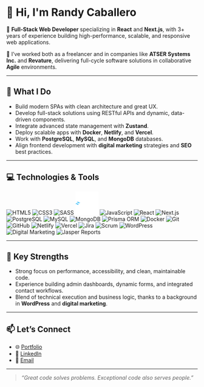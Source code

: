 # 👋 Hi, I'm Randy Caballero

🎯 **Full-Stack Web Developer** specializing in **React** and **Next.js**, with 3+ years of experience building high-performance, scalable, and responsive web applications.

💼 I’ve worked both as a freelancer and in companies like **ATSER Systems Inc.** and **Revature**, delivering full-cycle software solutions in collaborative **Agile** environments.

---

## 🚀 What I Do

- Build modern SPAs with clean architecture and great UX.
- Develop full-stack solutions using RESTful APIs and dynamic, data-driven components.
- Integrate advanced state management with **Zustand**.
- Deploy scalable apps with **Docker**, **Netlify**, and **Vercel**.
- Work with **PostgreSQL**, **MySQL**, and **MongoDB** databases.
- Align frontend development with **digital marketing** strategies and **SEO** best practices.

---

## 💻 Technologies & Tools

<p align="left">
  <!-- Frontend -->
  <img src="https://cdn.jsdelivr.net/gh/devicons/devicon@latest/icons/html5/html5-original.svg" alt="HTML5" width="40" height="40"/>
  <img src="https://cdn.jsdelivr.net/gh/devicons/devicon@latest/icons/css3/css3-original.svg" alt="CSS3" width="40" height="40"/>
  <img src="https://cdn.jsdelivr.net/gh/devicons/devicon@latest/icons/sass/sass-original.svg" alt="SASS" width="40" height="40"/>
  <img src="https://raw.githubusercontent.com/devicons/devicon/master/icons/tailwindcss/tailwindcss-original-wordmark.svg" alt="Logo de Tailwind CSS" width="60">
  <img src="https://cdn.jsdelivr.net/gh/devicons/devicon@latest/icons/javascript/javascript-original.svg" alt="JavaScript" width="40" height="40"/>
  <img src="https://cdn.jsdelivr.net/gh/devicons/devicon@latest/icons/react/react-original.svg" alt="React" width="40" height="40"/>
  <img src="https://cdn.jsdelivr.net/gh/devicons/devicon@latest/icons/nextjs/nextjs-original.svg" alt="Next.js" width="40" height="40"/>

  <!-- Backend & DB -->
  <img src="https://cdn.jsdelivr.net/gh/devicons/devicon@latest/icons/postgresql/postgresql-original.svg" alt="PostgreSQL" width="40" height="40"/>
  <img src="https://cdn.jsdelivr.net/gh/devicons/devicon@latest/icons/mysql/mysql-original.svg" alt="MySQL" width="40" height="40"/>
  <img src="https://cdn.jsdelivr.net/gh/devicons/devicon@latest/icons/mongodb/mongodb-original.svg" alt="MongoDB" width="40" height="40"/>
  <img src="https://cdn.jsdelivr.net/gh/devicons/devicon@latest/icons/prisma/prisma-original.svg" alt="Prisma ORM" width="40" height="40"/>

  <!-- DevOps & Tools -->
  <img src="https://cdn.jsdelivr.net/gh/devicons/devicon@latest/icons/docker/docker-original.svg" alt="Docker" width="40" height="40"/>
  <img src="https://cdn.jsdelivr.net/gh/devicons/devicon@latest/icons/git/git-original.svg" alt="Git" width="40" height="40"/>
  <img src="https://cdn.jsdelivr.net/gh/devicons/devicon@latest/icons/github/github-original.svg" alt="GitHub" width="40" height="40"/>
  <img src="https://cdn.jsdelivr.net/gh/devicons/devicon@latest/icons/netlify/netlify-original.svg" alt="Netlify" width="40" height="40"/>
  <img src="https://cdn.jsdelivr.net/gh/devicons/devicon@latest/icons/vercel/vercel-original.svg" alt="Vercel" width="40" height="40"/>

  <!-- Project Management -->
  <img src="https://cdn.jsdelivr.net/gh/devicons/devicon@latest/icons/jira/jira-original.svg" alt="Jira" width="40" height="40"/>
  <img src="https://img.shields.io/badge/Scrum-0052CC?style=flat&logo=scrum&logoColor=white" alt="Scrum" height="40"/>

  <!-- CMS & Marketing -->
  <img src="https://cdn.jsdelivr.net/gh/devicons/devicon@latest/icons/wordpress/wordpress-original.svg" alt="WordPress" width="40" height="40"/>
  <img src="https://img.shields.io/badge/Digital%20Marketing-FF5722?style=flat&logo=googleanalytics&logoColor=white" alt="Digital Marketing" height="40"/>

  <!-- Reporting -->
  <img src="https://img.shields.io/badge/Jasper%20Reports-2F2F2F?style=flat&logo=apache&logoColor=white" alt="Jasper Reports" height="40"/>
</p>

---

## 📌 Key Strengths

- Strong focus on performance, accessibility, and clean, maintainable code.
- Experience building admin dashboards, dynamic forms, and integrated contact workflows.
- Blend of technical execution and business logic, thanks to a background in **WordPress** and **digital marketing**.

---

## 📫 Let’s Connect

- 🌐 [Portfolio](https://rcweb.dev)
- 💼 [LinkedIn](https://www.linkedin.com/in/caballerorandy)
- 📧 [Email](mailto:caballerorandy7@gmail.com)

---

> *“Great code solves problems. Exceptional code also serves people.”*
